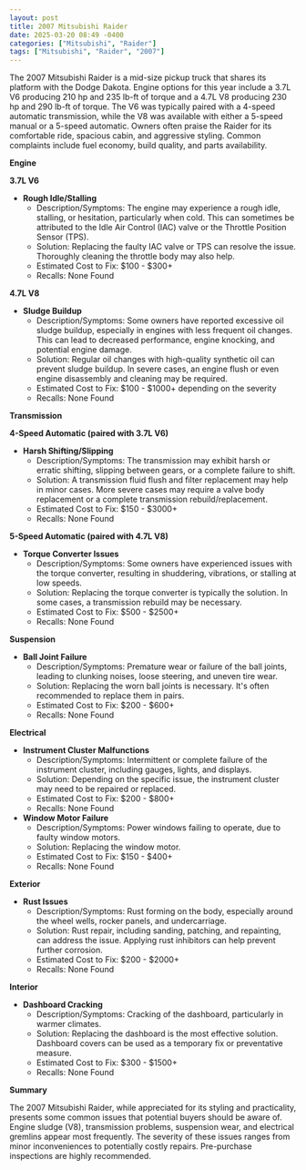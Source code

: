 ```yaml
---
layout: post
title: 2007 Mitsubishi Raider
date: 2025-03-20 08:49 -0400
categories: ["Mitsubishi", "Raider"]
tags: ["Mitsubishi", "Raider", "2007"]
---
```

The 2007 Mitsubishi Raider is a mid-size pickup truck that shares its platform with the Dodge Dakota. Engine options for this year include a 3.7L V6 producing 210 hp and 235 lb-ft of torque and a 4.7L V8 producing 230 hp and 290 lb-ft of torque. The V6 was typically paired with a 4-speed automatic transmission, while the V8 was available with either a 5-speed manual or a 5-speed automatic. Owners often praise the Raider for its comfortable ride, spacious cabin, and aggressive styling. Common complaints include fuel economy, build quality, and parts availability.

**Engine**

**3.7L V6**

*   **Rough Idle/Stalling**
    *   Description/Symptoms: The engine may experience a rough idle, stalling, or hesitation, particularly when cold. This can sometimes be attributed to the Idle Air Control (IAC) valve or the Throttle Position Sensor (TPS).
    *   Solution: Replacing the faulty IAC valve or TPS can resolve the issue. Thoroughly cleaning the throttle body may also help.
    *   Estimated Cost to Fix: $100 - $300+
    *   Recalls: None Found

**4.7L V8**

*   **Sludge Buildup**
    *   Description/Symptoms: Some owners have reported excessive oil sludge buildup, especially in engines with less frequent oil changes. This can lead to decreased performance, engine knocking, and potential engine damage.
    *   Solution: Regular oil changes with high-quality synthetic oil can prevent sludge buildup. In severe cases, an engine flush or even engine disassembly and cleaning may be required.
    *   Estimated Cost to Fix: $100 - $1000+ depending on the severity
    *   Recalls: None Found

**Transmission**

**4-Speed Automatic (paired with 3.7L V6)**

*   **Harsh Shifting/Slipping**
    *   Description/Symptoms: The transmission may exhibit harsh or erratic shifting, slipping between gears, or a complete failure to shift.
    *   Solution: A transmission fluid flush and filter replacement may help in minor cases. More severe cases may require a valve body replacement or a complete transmission rebuild/replacement.
    *   Estimated Cost to Fix: $150 - $3000+
    *   Recalls: None Found

**5-Speed Automatic (paired with 4.7L V8)**

*   **Torque Converter Issues**
    *   Description/Symptoms: Some owners have experienced issues with the torque converter, resulting in shuddering, vibrations, or stalling at low speeds.
    *   Solution: Replacing the torque converter is typically the solution. In some cases, a transmission rebuild may be necessary.
    *   Estimated Cost to Fix: $500 - $2500+
    *   Recalls: None Found

**Suspension**

*   **Ball Joint Failure**
    *   Description/Symptoms: Premature wear or failure of the ball joints, leading to clunking noises, loose steering, and uneven tire wear.
    *   Solution: Replacing the worn ball joints is necessary. It's often recommended to replace them in pairs.
    *   Estimated Cost to Fix: $200 - $600+
    *   Recalls: None Found

**Electrical**

*   **Instrument Cluster Malfunctions**
    *   Description/Symptoms: Intermittent or complete failure of the instrument cluster, including gauges, lights, and displays.
    *   Solution: Depending on the specific issue, the instrument cluster may need to be repaired or replaced.
    *   Estimated Cost to Fix: $200 - $800+
    *   Recalls: None Found
*   **Window Motor Failure**
    *   Description/Symptoms: Power windows failing to operate, due to faulty window motors.
    *   Solution: Replacing the window motor.
    *   Estimated Cost to Fix: $150 - $400+
    *   Recalls: None Found

**Exterior**

*   **Rust Issues**
    *   Description/Symptoms: Rust forming on the body, especially around the wheel wells, rocker panels, and undercarriage.
    *   Solution: Rust repair, including sanding, patching, and repainting, can address the issue. Applying rust inhibitors can help prevent further corrosion.
    *   Estimated Cost to Fix: $200 - $2000+
    *   Recalls: None Found

**Interior**

*   **Dashboard Cracking**
    *   Description/Symptoms: Cracking of the dashboard, particularly in warmer climates.
    *   Solution: Replacing the dashboard is the most effective solution. Dashboard covers can be used as a temporary fix or preventative measure.
    *   Estimated Cost to Fix: $300 - $1500+
    *   Recalls: None Found

**Summary**

The 2007 Mitsubishi Raider, while appreciated for its styling and practicality, presents some common issues that potential buyers should be aware of. Engine sludge (V8), transmission problems, suspension wear, and electrical gremlins appear most frequently. The severity of these issues ranges from minor inconveniences to potentially costly repairs. Pre-purchase inspections are highly recommended.

